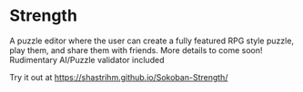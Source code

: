# Strength
A puzzle editor where the user can create a fully featured RPG style puzzle, play them, and share them with friends.
More details to come soon!
Rudimentary AI/Puzzle validator included

Try it out at https://shastrihm.github.io/Sokoban-Strength/
